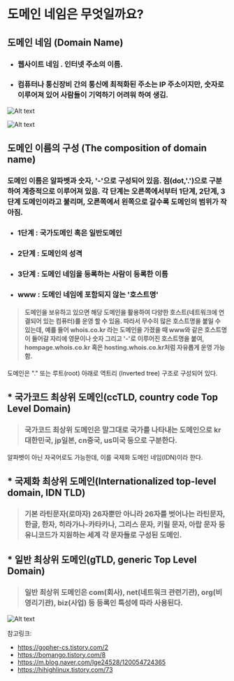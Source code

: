 도메인 네임은 무엇일까요?
==========================
## 도메인 네임 (Domain Name)
- ### 웹사이트 네임 . 인터넷 주소의 이름. 
- ### 컴퓨터나 통신장비 간의 통신에 최적화된 주소는 IP 주소이지만, 숫자로 이루어져 있어 사람들이 기억하기 어려워 하여 생김.   

![Alt text](https://img1.daumcdn.net/thumb/R1280x0/?scode=mtistory2&fname=https%3A%2F%2Fblog.kakaocdn.net%2Fdn%2Fo5rxP%2FbtqDwdBlzkJ%2FWIolDKPjfswC6AF3k2xlWk%2Fimg.png)

![Alt text](https://blog.kakaocdn.net/dn/daixja/btqDwdOqa9y/tbBH8CI7NRp3YbQ5ko68Kk/img.gif)

## 도메인 이름의 구성 (The composition of domain name)
### 도메인 이름은 알파벳과 숫자, '-'으로 구성되어 있음. 점(dot,'.')으로 구분하여 계층적으로 이루어져 있음. 각 단계는 오른쪽에서부터 1단계, 2단계, 3단계 도메인이라고 불리며, 오른쪽에서 왼쪽으로 갈수록 도메인의 범위가 작아짐.
- ### 1단계 : 국가도메인 혹은 일반도메인
- ### 2단계 : 도메인의 성격
- ### 3단계 : 도메인 네임을 등록하는 사람이 등록한 이름
- ### www : 도메인 네임에 포함되지 않는 '호스트명'
 >#### 도메인을 보유하고 있으면 해당 도메인을 활용하여 다양한 호스트(네트워크에 연결되어 있는 컴퓨터)를 운영 할 수 있음. 따라서 무수히 많은 호스트명을 붙일 수 있는데, 예를 들어 whois.co.kr 라는 도메인을 가졌을 때 www와 같은 호스트명이 들어갈 자리에 영문이나 숫자 그리고 '-'로 이루어진 호스트명을 붙여, hompage.whois.co.kr 혹은 hosting.whois.co.kr처럼 자유롭게 운영 가능함.

 도메인은 "." 또는 루트(root) 아래로 역트리 (Inverted tree) 구조로 구성되어 있다. 

## * 국가코드 최상위 도메인(ccTLD, country code Top Level Domain)
> ### 국가코드 최상위 도메인은 말그대로 국가를 나타내는 도메인으로 kr대한민국, jp일본, cn중국, us미국 등으로 구분한다.

 알파벳이 아닌 자국어로도 가능한데, 이를 국제화 도메인 네임(IDN)이라 한다.

## * 국제화 최상위 도메인(Internationalized top-level domain, IDN TLD)
> ### 기본 라틴문자(로마자) 26자뿐만 아니라 26자를 벗어나는 라틴문자, 한글, 한자, 히라가나-카타카나, 그리스 문자, 키릴 문자, 아랍 문자 등 유니코드가 지원하는 세계 각 문자들로 구성된 도메인.

## * 일반 최상위 도메인(gTLD, generic Top Level Domain) 
> ### 일반 최상위 도메인은 com(회사), net(네트워크 관련기관), org(비영리기관), biz(사업) 등 등록인 특성에 따라 사용된다.

![Alt text](https://www.netpia.com/image/sogo/img_001.gif)
 
참고링크:   
  * <https://gopher-cs.tistory.com/2>   
   * <https://bomango.tistory.com/8>   
   * <https://m.blog.naver.com/lge24528/120054724365>   
   * <https://hihighlinux.tistory.com/73>   